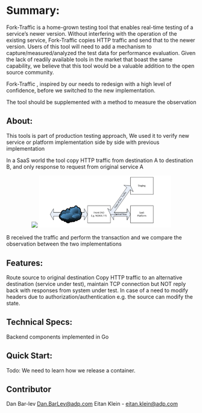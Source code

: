 

# Summary:

Fork-Traffic is a home-grown testing tool that enables real-time testing of a service’s newer version. Without interfering with the operation of the existing service, Fork-Traffic copies HTTP traffic and send that to the newer version. Users of this tool will need to add a mechanism to capture/measured/analyzed the test data for performance evaluation. Given the lack of readily available tools in the market that boast the same capability, we believe that this tool would be a valuable addition to the open source community.

Fork-Traffic , inspired by our needs to redesign with a high level of confidence, before we switched to the new implementation.

The tool should be supplemented with a method to measure the observation

## About:


This tools is part of production testing approach, We used it to verify new service or platform implementation side by side with previous implementation

In a SaaS world the tool copy HTTP traffic from destination A to destination B, and only response to request from original service A

<p align="center">
  <img src="your_relative_path_here" width="350"/>
  <img src="./vPic1.png" width="350"/>
</p>

B received the traffic and perform the transaction and we compare the observation between the two implementations

## Features:

Route source to original destination
Copy HTTP traffic to an alternative destination (service under test),  maintain TCP connection but NOT reply back with responses from system under test.
In case of a need to modify headers due to authorization/authentication e.g. the source can modify the state.

## Technical Specs:
Backend components implemented in Go

## Quick Start:
Todo: We need to learn how we release a container.

## Contributor

Dan Bar-lev Dan.BarLev@adp.com
Eitan Klein -  eitan.klein@adp.com
